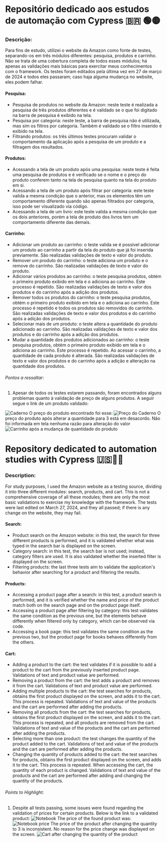 # Repositório dedicado aos estudos de automação com Cypress 🇧🇷 🟢🟡

### Descrição: 
Para fins de estudo, utilizei o website da Amazon como fonte de testes, separando-os em três módulos diferentes: pesquisa, produtos e carrinho. Não se trata de uma cobertura completa de todos esses módulos; há apenas as validações mais básicas para exercitar meus conhecimentos com o framework. Os testes foram editados pela última vez em 27 de março de 2024 e todos eles passaram; caso haja alguma mudança no website, eles podem falhar.

#### Pesquisa:
- Pesquisa de produtos no website da Amazon: neste teste é realizada a pesquisa de três produtos diferentes e é validado se o que foi digitado na barra de pesquisa é exibido na tela.
- Pesquisa por categoria: neste teste, a barra de pesquisa não é utilizada, mas sim os filtros por categoria. Também é validado se o filtro inserido é exibido na tela.
- Filtrando produtos: os três últimos testes procuram validar o comportamento da aplicação após a pesquisa de um produto e a filtragem dos resultados.

#### Produtos:
- Acessando a tela de um produto após uma pesquisa: neste teste é feita uma pesquisa de produtos e é verificado se o nome e o preço do produto conferem tanto na tela de pesquisa quanto na tela do produto em si.
- Acessando a tela de um produto após filtrar por categoria: este teste valida a mesma condição que o anterior, mas os elementos têm um comportamento diferente quando são apenas filtrados por categoria, isso pode ser visualizado via código.
- Acessando a tela de um livro: este teste valida a mesma condição que os dois anteriores, porém a tela de produto dos livros tem um comportamento diferente das demais.

#### Carrinho:
- Adicionar um produto ao carrinho: o teste valida se é possível adicionar um produto ao carrinho a partir da tela do produto que já foi inserida previamente. São realizadas validações de texto e valor do produto.
- Remover um produto do carrinho: o teste adiciona um produto e o remove do carrinho. São realizadas validações de texto e valor do produto.
- Adicionar vários produtos ao carrinho: o teste pesquisa produtos, obtém o primeiro produto exibido em tela e o adiciona ao carrinho. Este processo é repetido. São realizadas validações de texto e valor dos produtos e do carrinho após a adição dos produtos.
- Remover todos os produtos do carrinho: o teste pesquisa produtos, obtém o primeiro produto exibido em tela e o adiciona ao carrinho. Este processo é repetido e todos os produtos são removidos do carrinho. São realizadas validações de texto e valor dos produtos e do carrinho após a adição dos produtos.
- Selecionar mais de um produto: o teste altera a quantidade do produto adicionado ao carrinho. São realizadas validações de texto e valor dos produtos e do carrinho após a adição dos produtos.
- Mudar a quantidade dos produtos adicionados ao carrinho: o teste pesquisa produtos, obtém o primeiro produto exibido em tela e o adiciona ao carrinho. Este processo é repetido. Ao acessar o carrinho, a quantidade de cada produto é alterada. São realizadas validações de texto e valor dos produtos e do carrinho após a adição e alteração na quantidade dos produtos.

###### Pontos a ressaltar:
1. Apesar de todos os testes estarem passando, foram encontrados alguns problemas quanto à validação de preço de alguns produtos. A seguir segue o link de um produto validado:

![Caderno](https://www.amazon.com.br/Caderno-Universit%C3%A1rio-Tilibra-305421-Mat%C3%A9rias/dp/B07VFWFS4P/ref=sr_1_1?__mk_pt_BR=%C3%85M%C3%85%C5%BD%C3%95%C3%91&sr=8-1)
O preço do produto encontrado foi esse:
![Preço do Caderno](https://github.com/PedroMarques04/automation-cypress-amazon/blob/master/reports/caderno-pre%C3%A7o.png)
O preço do produto após alterar a quantidade para 3 está em desacordo. Não foi informada em tela nenhuma razão para alteração do valor
![Carrinho após a mudança de quantidade do produto](https://github.com/PedroMarques04/automation-cypress-amazon/blob/master/reports/caderno-pre%C3%A7o-quantidade.png)

# Repository dedicated to automation studies with Cypress 🇺🇸🔵🔴

### Description: 
For study purposes, I used the Amazon website as a testing source, dividing it into three different modules: search, products, and cart. This is not a comprehensive coverage of all these modules; there are only the most basic validations to exercise my knowledge with the framework. The tests were last edited on March 27, 2024, and they all passed; if there is any change on the website, they may fail.

#### Search:
- Product search on the Amazon website: in this test, the search for three different products is performed, and it is validated whether what was typed in the search bar is displayed on the screen.
- Category search: in this test, the search bar is not used; instead, category filters are used. It is also validated whether the inserted filter is displayed on the screen.
- Filtering products: the last three tests aim to validate the application's behavior after searching for a product and filtering the results.

#### Products:
- Accessing a product page after a search: in this test, a product search is performed, and it is verified whether the name and price of the product match both on the search page and on the product page itself.
- Accessing a product page after filtering by category: this test validates the same condition as the previous one, but the elements behave differently when filtered only by category, which can be observed via code.
- Accessing a book page: this test validates the same condition as the previous two, but the product page for books behaves differently from the others.

#### Cart:
- Adding a product to the cart: the test validates if it is possible to add a product to the cart from the previously inserted product page. Validations of text and product value are performed.
- Removing a product from the cart: the test adds a product and removes it from the cart. Validations of text and product value are performed.
- Adding multiple products to the cart: the test searches for products, obtains the first product displayed on the screen, and adds it to the cart. This process is repeated. Validations of text and value of the products and the cart are performed after adding the products.
- Removing all products from the cart: the test searches for products, obtains the first product displayed on the screen, and adds it to the cart. This process is repeated, and all products are removed from the cart. Validations of text and value of the products and the cart are performed after adding the products.
- Selecting more than one product: the test changes the quantity of the product added to the cart. Validations of text and value of the products and the cart are performed after adding the products.
- Changing the quantity of products added to the cart: the test searches for products, obtains the first product displayed on the screen, and adds it to the cart. This process is repeated. When accessing the cart, the quantity of each product is changed. Validations of text and value of the products and the cart are performed after adding and changing the quantity of the products.

###### Points to Highlight:
1. Despite all tests passing, some issues were found regarding the validation of prices for certain products. Below is the link to a validated product:
![Notebook](https://www.amazon.com.br/Caderno-Universit%C3%A1rio-Tilibra-305421-Mat%C3%A9rias/dp/B07VFWFS4P/ref=sr_1_1?__mk_pt_BR=%C3%85M%C3%85%C5%BD%C3%95%C3%91&sr=8-1)
The price of the found product was:
![Notebook price](https://github.com/PedroMarques04/automation-cypress-amazon/blob/master/reports/caderno-pre%C3%A7o.png)
The price of the product after changing the quantity to 3 is inconsistent. No reason for the price change was displayed on the screen.
![Cart after changing the quantity of the product](https://github.com/PedroMarques04/automation-cypress-amazon/blob/master/reports/caderno-pre%C3%A7o-quantidade.png)
